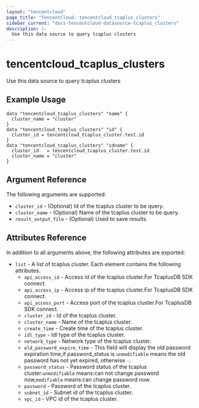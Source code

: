 ```yaml
---
layout: "tencentcloud"
page_title: "TencentCloud: tencentcloud_tcaplus_clusters"
sidebar_current: "docs-tencentcloud-datasource-tcaplus_clusters"
description: |-
  Use this data source to query tcaplus clusters
---
```


# tencentcloud_tcaplus_clusters

Use this data source to query tcaplus clusters

## Example Usage

```hcl
data "tencentcloud_tcaplus_clusters" "name" {
  cluster_name = "cluster"
}
data "tencentcloud_tcaplus_clusters" "id" {
  cluster_id = tencentcloud_tcaplus_cluster.test.id
}
data "tencentcloud_tcaplus_clusters" "idname" {
  cluster_id   = tencentcloud_tcaplus_cluster.test.id
  cluster_name = "cluster"
}
```

## Argument Reference

The following arguments are supported:

* `cluster_id` - (Optional) Id of the tcaplus cluster to be query.
* `cluster_name` - (Optional) Name of the tcaplus cluster to be query.
* `result_output_file` - (Optional) Used to save results.

## Attributes Reference

In addition to all arguments above, the following attributes are exported:

* `list` - A list of tcaplus cluster. Each element contains the following attributes.
  * `api_access_id` - Access id of the tcaplus cluster.For TcaplusDB SDK connect.
  * `api_access_ip` - Access ip of the tcaplus cluster.For TcaplusDB SDK connect.
  * `api_access_port` - Access port of the tcaplus cluster.For TcaplusDB SDK connect.
  * `cluster_id` - Id of the tcaplus cluster.
  * `cluster_name` - Name of the tcaplus cluster.
  * `create_time` - Create time of the tcaplus cluster.
  * `idl_type` - Idl type of the tcaplus cluster.
  * `network_type` - Network type of the tcaplus cluster.
  * `old_password_expire_time` - This field will display the old password expiration time,if password_status is `unmodifiable` means the old password has not yet expired, otherwise `-`.
  * `password_status` - Password status of the tcaplus cluster.`unmodifiable` means:can not change password now,`modifiable` means:can change password now.
  * `password` - Password of the tcaplus cluster.
  * `subnet_id` - Subnet id of the tcaplus cluster.
  * `vpc_id` - VPC id of the tcaplus cluster.


